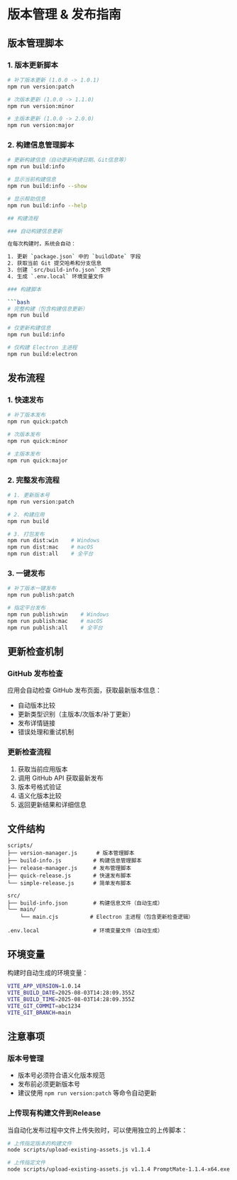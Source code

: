 # 
# 版本管理 & 发布指南
## 版本管理脚本

### 1. 版本更新脚本

```bash
# 补丁版本更新 (1.0.0 -> 1.0.1)
npm run version:patch

# 次版本更新 (1.0.0 -> 1.1.0)
npm run version:minor

# 主版本更新 (1.0.0 -> 2.0.0)
npm run version:major
```

### 2. 构建信息管理脚本

```bash
# 更新构建信息（自动更新构建日期、Git信息等）
npm run build:info

# 显示当前构建信息
npm run build:info --show

# 显示帮助信息
npm run build:info --help

## 构建流程

### 自动构建信息更新

在每次构建时，系统会自动：

1. 更新 `package.json` 中的 `buildDate` 字段
2. 获取当前 Git 提交哈希和分支信息
3. 创建 `src/build-info.json` 文件
4. 生成 `.env.local` 环境变量文件

### 构建脚本

```bash
# 完整构建（包含构建信息更新）
npm run build

# 仅更新构建信息
npm run build:info

# 仅构建 Electron 主进程
npm run build:electron
```

## 发布流程

### 1. 快速发布

```bash
# 补丁版本发布
npm run quick:patch

# 次版本发布
npm run quick:minor

# 主版本发布
npm run quick:major
```

### 2. 完整发布流程

```bash
# 1. 更新版本号
npm run version:patch

# 2. 构建应用
npm run build

# 3. 打包发布
npm run dist:win    # Windows
npm run dist:mac    # macOS
npm run dist:all    # 全平台
```

### 3. 一键发布

```bash
# 补丁版本一键发布
npm run publish:patch

# 指定平台发布
npm run publish:win    # Windows
npm run publish:mac    # macOS
npm run publish:all    # 全平台
```

## 更新检查机制

### GitHub 发布检查

应用会自动检查 GitHub 发布页面，获取最新版本信息：

- 自动版本比较
- 更新类型识别（主版本/次版本/补丁更新）
- 发布详情链接
- 错误处理和重试机制

### 更新检查流程

1. 获取当前应用版本
2. 调用 GitHub API 获取最新发布
3. 版本号格式验证
4. 语义化版本比较
5. 返回更新结果和详细信息

## 文件结构

```
scripts/
├── version-manager.js      # 版本管理脚本
├── build-info.js          # 构建信息管理脚本
├── release-manager.js     # 发布管理脚本
├── quick-release.js       # 快速发布脚本
└── simple-release.js      # 简单发布脚本

src/
├── build-info.json        # 构建信息文件（自动生成）
└── main/
    └── main.cjs          # Electron 主进程（包含更新检查逻辑）

.env.local                 # 环境变量文件（自动生成）
```

## 环境变量

构建时自动生成的环境变量：

```bash
VITE_APP_VERSION=1.0.14
VITE_BUILD_DATE=2025-08-03T14:28:09.355Z
VITE_BUILD_TIME=2025-08-03T14:28:09.355Z
VITE_GIT_COMMIT=abc1234
VITE_GIT_BRANCH=main
```

## 注意事项

### 版本号管理

- 版本号必须符合语义化版本规范
- 发布前必须更新版本号
- 建议使用 `npm run version:patch` 等命令自动更新

### 上传现有构建文件到Release
当自动化发布过程中文件上传失败时，可以使用独立的上传脚本：

```bash
# 上传指定版本的构建文件
node scripts/upload-existing-assets.js v1.1.4

# 上传指定文件
node scripts/upload-existing-assets.js v1.1.4 PromptMate-1.1.4-x64.exe latest.yml
```